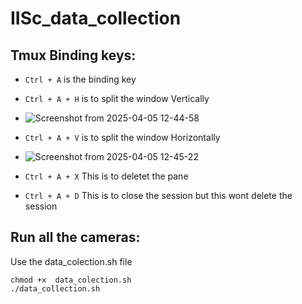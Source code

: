 # IISc_data_collection

## Tmux Binding keys: 
- ```Ctrl + A``` is the binding key
- ``` Ctrl + A + H ``` is to split the window Vertically
- ![Screenshot from 2025-04-05 12-44-58](https://github.com/user-attachments/assets/ef593e14-fa33-4a09-a924-6ed4e79b1b4d)

-  ``` Ctrl + A + V ``` is to split the window Horizontally
-  ![Screenshot from 2025-04-05 12-45-22](https://github.com/user-attachments/assets/9be3f45b-577d-4df9-b4df-56a27228092d)

- ``` Ctrl + A + X ``` This is to deletet the pane
- ``` Ctrl + A + D ``` This is to close the session but this wont delete the session 


## Run all the cameras: 
Use the data_colection.sh file 
```
chmod +x  data_colection.sh
./data_collection.sh  
```

